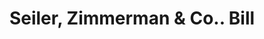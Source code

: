 ---
doi: 10.7916/D80G4X9K
date_other: '1890'
date_other_textual: 1890-1899
form: printed ephemera
genre:
- Invoices
name:
- Seiler, Zimmerman & Co.
object_in_context_url: https://biggert.cul.columbia.edu/items/view/ave_biggert_01512
subject_hierarchical_geographic:
- Shamokin, Pennsylvania, United States
subject_name:
- Seiler, Zimmerman & Co.
title: Seiler, Zimmerman & Co.. Bill
sort_title: Seiler, Zimmerman & Co.. Bill
call_number: ave_biggert_01512
coordinates:
- 40.78916666666667,-76.55472222222222
pid: ave_biggert_01512
identifiers: ave_biggert_01512
thumbnail: https://derivativo-2.library.columbia.edu/iiif/2/ldpd:343997/full/!256,256/0/native.jpg
permalink: /biggert/ave_biggert_01512/
layout: iiif-image-page
---